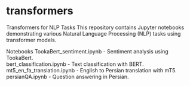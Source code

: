 # transformers

Transformers for NLP Tasks
This repository contains Jupyter notebooks demonstrating various Natural Language Processing (NLP) tasks using transformer models.

Notebooks 
TookaBert_sentiment.ipynb - Sentiment analysis using TookaBert.<br/>
bert_classification.ipynb - Text classification with BERT.<br/>
mt5_en_fa_translation.ipynb - English to Persian translation with mT5.<br/>
persianQA.ipynb - Question answering in Persian. <br/>
